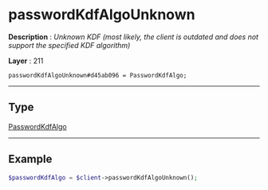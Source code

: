 # passwordKdfAlgoUnknown

**Description** : *Unknown KDF \(most likely, the client is outdated and does not support the specified KDF algorithm\)*

**Layer** : 211

```tl
passwordKdfAlgoUnknown#d45ab096 = PasswordKdfAlgo;
```

---

## Type

[PasswordKdfAlgo](type/PasswordKdfAlgo)

---

## Example

```php
$passwordKdfAlgo = $client->passwordKdfAlgoUnknown();
```